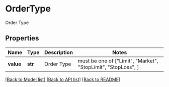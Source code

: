 # OrderType

Order Type

## Properties
Name | Type | Description | Notes
------------ | ------------- | ------------- | -------------
**value** | **str** | Order Type |  must be one of ["Limit", "Market", "StopLimit", "StopLoss", ]

[[Back to Model list]](../README.md#documentation-for-models) [[Back to API list]](../README.md#documentation-for-api-endpoints) [[Back to README]](../README.md)


